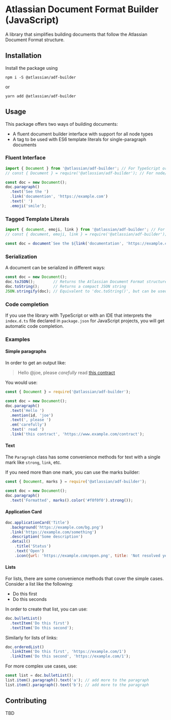 # Atlassian Document Format Builder (JavaScript)

A library that simplifies building documents that follow the Atlassian Document Format structure.

## Installation

Install the package using

    npm i -S @atlassian/adf-builder

or

    yarn add @atlassian/adf-builder

## Usage

This package offers two ways of building documents:

* A fluent document builder interface with support for all node types
* A tag to be used with ES6 template literals for single-paragraph documents

### Fluent Interface

```javascript
import { Document } from '@atlassian/adf-builder'; // For TypeScript or ES6
// const { Document } = require('@atlassian/adf-builder'); // For node/commonjs

const doc = new Document();
doc.paragraph()
  .text('See the ')
  .link('documention', 'https://example.com')
  .text(' ')
  .emoji('smile');
```

### Tagged Template Literals

```javascript
import { document, emoji, link } from '@atlassian/adf-builder'; // For TypeScript or ES6
// const { document, emoji, link } = require('@atlassian/adf-builder'); // For node/commonjs

const doc = document`See the ${link('documentation', 'https://example.com')} ${emoji('smile')}`;
```

### Serialization

A document can be serialized in different ways:

```javascript
const doc = new Document();
doc.toJSON();        // Returns the Atlassian Document Format structure
doc.toString();      // Returns a compact JSON string
JSON.stringify(doc); // Equivalent to 'doc.toString()', but can be used for pretty printing
```

### Code completion

If you use the library with TypeScript or with an IDE that interprets the `index.d.ts` file declared
in `package.json` for JavaScript projects, you will get automatic code completion.

### Examples

#### Simple paragraphs

In order to get an output like:

> Hello @joe, please *carefully* read [this contract](https://www.example.com/contract)

You would use:

```javascript
const { Document } = require('@atlassian/adf-builder');

const doc = new Document();
doc.paragraph()
  .text('Hello ')
  .mention(id, 'joe')
  .text(', please ')
  .em('carefully')
  .text(' read ')
  .link('this contract', 'https://www.example.com/contract');
```

#### Text

The `Paragraph` class has some convenience methods for text with a single mark like `strong`, `link`, etc.

If you need more than one mark, you can use the marks builder:

```javascript
const { Document, marks } = require('@atlassian/adf-builder');

const doc = new Document();
doc.paragraph()
  .text('Formatted', marks().color('#f0f0f0').strong());
```

#### Application Card

```javascript
doc.applicationCard('Title')
  .background('https://example.com/bg.png')
  .link('https://example.com/something')
  .description('Some description')
  .detail()
    .title('Status')
    .text('Open')
    .icon({url: 'https://example.com/open.png', title: 'Not resolved yet'});
```
#### Lists

For lists, there are some convenience methods that cover the simple cases. Consider a list like the following:

* Do this first
* Do this seconds

In order to create that list, you can use:

```javascript
doc.bulletList()
  .textItem('Do this first')
  .textItem('Do this second');
```

Similarly for lists of links:

```javascript
doc.orderedList()
  .linkItem('Do this first', 'https://example.com/1')
  .linkItem('Do this second', 'https://example.com/1');
```

For more complex use cases, use:

```javascript
const list = doc.bulletList();
list.item().paragraph().text('a'); // add more to the paragraph
list.item().paragraph().text('b'); // add more to the paragraph
```

## Contributing

TBD

